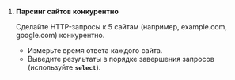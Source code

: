 1. **Парсинг сайтов конкурентно**
    
    Сделайте HTTP-запросы к 5 сайтам (например, example.com, google.com) конкурентно.
    
    - Измерьте время ответа каждого сайта.
    - Выведите результаты в порядке завершения запросов (используйте **`select`**).